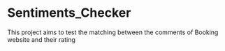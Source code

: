 # Sentiments_Checker
This project aims to test the matching between the comments of Booking website and their rating
